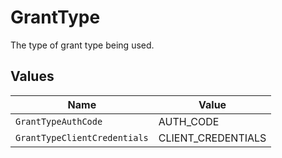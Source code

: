 # GrantType

The type of grant type being used.


## Values

| Name                         | Value                        |
| ---------------------------- | ---------------------------- |
| `GrantTypeAuthCode`          | AUTH_CODE                    |
| `GrantTypeClientCredentials` | CLIENT_CREDENTIALS           |